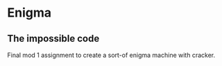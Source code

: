 # Enigma
## The impossible code

Final mod 1 assignment to create a sort-of enigma machine with cracker.
